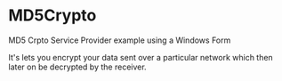 # MD5Crypto
MD5 Crpto Service Provider example using a Windows Form

It's lets you encrypt your data sent over a particular network which then later on be decrypted by the receiver.
